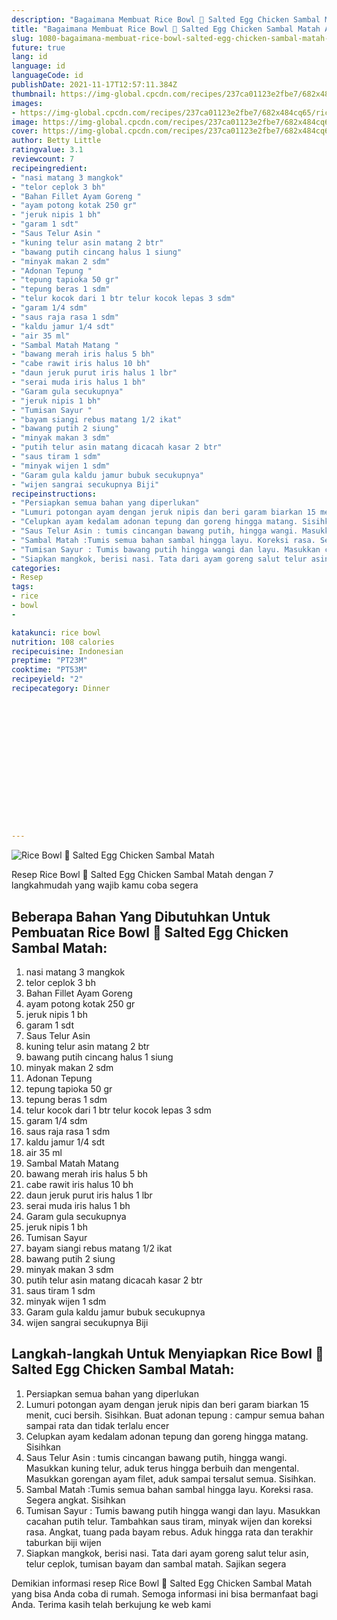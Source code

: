```yaml
---
description: "Bagaimana Membuat Rice Bowl 🍲 Salted Egg Chicken Sambal Matah Anti Gagal"
title: "Bagaimana Membuat Rice Bowl 🍲 Salted Egg Chicken Sambal Matah Anti Gagal"
slug: 1080-bagaimana-membuat-rice-bowl-salted-egg-chicken-sambal-matah-anti-gagal
future: true
lang: id
language: id
languageCode: id
publishDate: 2021-11-17T12:57:11.384Z 
thumbnail: https://img-global.cpcdn.com/recipes/237ca01123e2fbe7/682x484cq65/rice-bowl-salted-egg-chicken-sambal-matah-foto-resep-utama.png
images:
- https://img-global.cpcdn.com/recipes/237ca01123e2fbe7/682x484cq65/rice-bowl-salted-egg-chicken-sambal-matah-foto-resep-utama.png
image: https://img-global.cpcdn.com/recipes/237ca01123e2fbe7/682x484cq65/rice-bowl-salted-egg-chicken-sambal-matah-foto-resep-utama.png
cover: https://img-global.cpcdn.com/recipes/237ca01123e2fbe7/682x484cq65/rice-bowl-salted-egg-chicken-sambal-matah-foto-resep-utama.png
author: Betty Little
ratingvalue: 3.1
reviewcount: 7
recipeingredient:
- "nasi matang 3 mangkok"
- "telor ceplok 3 bh"
- "Bahan Fillet Ayam Goreng "
- "ayam potong kotak 250 gr"
- "jeruk nipis 1 bh"
- "garam 1 sdt"
- "Saus Telur Asin "
- "kuning telur asin matang 2 btr"
- "bawang putih cincang halus 1 siung"
- "minyak makan 2 sdm"
- "Adonan Tepung "
- "tepung tapioka 50 gr"
- "tepung beras 1 sdm"
- "telur kocok dari 1 btr telur kocok lepas 3 sdm"
- "garam 1/4 sdm"
- "saus raja rasa 1 sdm"
- "kaldu jamur 1/4 sdt"
- "air 35 ml"
- "Sambal Matah Matang "
- "bawang merah iris halus 5 bh"
- "cabe rawit iris halus 10 bh"
- "daun jeruk purut iris halus 1 lbr"
- "serai muda iris halus 1 bh"
- "Garam gula secukupnya"
- "jeruk nipis 1 bh"
- "Tumisan Sayur "
- "bayam siangi rebus matang 1/2 ikat"
- "bawang putih 2 siung"
- "minyak makan 3 sdm"
- "putih telur asin matang dicacah kasar 2 btr"
- "saus tiram 1 sdm"
- "minyak wijen 1 sdm"
- "Garam gula kaldu jamur bubuk secukupnya"
- "wijen sangrai secukupnya Biji"
recipeinstructions:
- "Persiapkan semua bahan yang diperlukan"
- "Lumuri potongan ayam dengan jeruk nipis dan beri garam biarkan 15 menit, cuci bersih. Sisihkan. Buat adonan tepung : campur semua bahan sampai rata dan tidak terlalu encer"
- "Celupkan ayam kedalam adonan tepung dan goreng hingga matang. Sisihkan"
- "Saus Telur Asin : tumis cincangan bawang putih, hingga wangi. Masukkan kuning telur, aduk terus hingga berbuih dan mengental. Masukkan gorengan ayam filet, aduk sampai tersalut semua. Sisihkan."
- "Sambal Matah :Tumis semua bahan sambal hingga layu. Koreksi rasa. Segera angkat. Sisihkan"
- "Tumisan Sayur : Tumis bawang putih hingga wangi dan layu. Masukkan cacahan putih telur. Tambahkan saus tiram, minyak wijen dan koreksi rasa. Angkat, tuang pada bayam rebus. Aduk hingga rata dan terakhir taburkan biji wijen"
- "Siapkan mangkok, berisi nasi. Tata dari ayam goreng salut telur asin, telur ceplok, tumisan bayam dan sambal matah. Sajikan segera"
categories:
- Resep
tags:
- rice
- bowl
- 

katakunci: rice bowl  
nutrition: 108 calories
recipecuisine: Indonesian
preptime: "PT23M"
cooktime: "PT53M"
recipeyield: "2"
recipecategory: Dinner


     
    
    
    
    
    
    
    
    
    
    
      
    
---
```



![Rice Bowl 🍲 Salted Egg Chicken Sambal Matah](https://img-global.cpcdn.com/recipes/237ca01123e2fbe7/682x484cq65/rice-bowl-salted-egg-chicken-sambal-matah-foto-resep-utama.png)

Resep Rice Bowl 🍲 Salted Egg Chicken Sambal Matah    dengan 7 langkahmudah yang wajib kamu coba segera

<!--inarticleads1-->

## Beberapa Bahan Yang Dibutuhkan Untuk Pembuatan Rice Bowl 🍲 Salted Egg Chicken Sambal Matah:

1. nasi matang 3 mangkok
1. telor ceplok 3 bh
1. Bahan Fillet Ayam Goreng 
1. ayam potong kotak 250 gr
1. jeruk nipis 1 bh
1. garam 1 sdt
1. Saus Telur Asin 
1. kuning telur asin matang 2 btr
1. bawang putih cincang halus 1 siung
1. minyak makan 2 sdm
1. Adonan Tepung 
1. tepung tapioka 50 gr
1. tepung beras 1 sdm
1. telur kocok dari 1 btr telur kocok lepas 3 sdm
1. garam 1/4 sdm
1. saus raja rasa 1 sdm
1. kaldu jamur 1/4 sdt
1. air 35 ml
1. Sambal Matah Matang 
1. bawang merah iris halus 5 bh
1. cabe rawit iris halus 10 bh
1. daun jeruk purut iris halus 1 lbr
1. serai muda iris halus 1 bh
1. Garam gula secukupnya
1. jeruk nipis 1 bh
1. Tumisan Sayur 
1. bayam siangi rebus matang 1/2 ikat
1. bawang putih 2 siung
1. minyak makan 3 sdm
1. putih telur asin matang dicacah kasar 2 btr
1. saus tiram 1 sdm
1. minyak wijen 1 sdm
1. Garam gula kaldu jamur bubuk secukupnya
1. wijen sangrai secukupnya Biji



<!--inarticleads2-->

## Langkah-langkah Untuk Menyiapkan Rice Bowl 🍲 Salted Egg Chicken Sambal Matah:

1. Persiapkan semua bahan yang diperlukan
1. Lumuri potongan ayam dengan jeruk nipis dan beri garam biarkan 15 menit, cuci bersih. Sisihkan. Buat adonan tepung : campur semua bahan sampai rata dan tidak terlalu encer
1. Celupkan ayam kedalam adonan tepung dan goreng hingga matang. Sisihkan
1. Saus Telur Asin : tumis cincangan bawang putih, hingga wangi. Masukkan kuning telur, aduk terus hingga berbuih dan mengental. Masukkan gorengan ayam filet, aduk sampai tersalut semua. Sisihkan.
1. Sambal Matah :Tumis semua bahan sambal hingga layu. Koreksi rasa. Segera angkat. Sisihkan
1. Tumisan Sayur : Tumis bawang putih hingga wangi dan layu. Masukkan cacahan putih telur. Tambahkan saus tiram, minyak wijen dan koreksi rasa. Angkat, tuang pada bayam rebus. Aduk hingga rata dan terakhir taburkan biji wijen
1. Siapkan mangkok, berisi nasi. Tata dari ayam goreng salut telur asin, telur ceplok, tumisan bayam dan sambal matah. Sajikan segera




Demikian informasi  resep Rice Bowl 🍲 Salted Egg Chicken Sambal Matah   yang bisa Anda coba di rumah. Semoga informasi ini bisa bermanfaat bagi Anda. Terima kasih telah berkujung ke web kami
